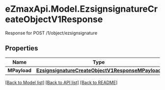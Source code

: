 # eZmaxApi.Model.EzsignsignatureCreateObjectV1Response
Response for POST /1/object/ezsignsignature

## Properties

Name | Type | Description | Notes
------------ | ------------- | ------------- | -------------
**MPayload** | [**EzsignsignatureCreateObjectV1ResponseMPayload**](EzsignsignatureCreateObjectV1ResponseMPayload.md) |  | 

[[Back to Model list]](../README.md#documentation-for-models) [[Back to API list]](../README.md#documentation-for-api-endpoints) [[Back to README]](../README.md)

